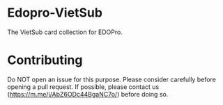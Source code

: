 # Edopro-VietSub
The VietSub card collection for EDOPro.
# Contributing
Do NOT open an issue for this purpose. Please consider carefully before opening a pull request. If possible, please contact us (https://m.me/j/AbZ6ODc44BgaNC7o/) before doing so.
